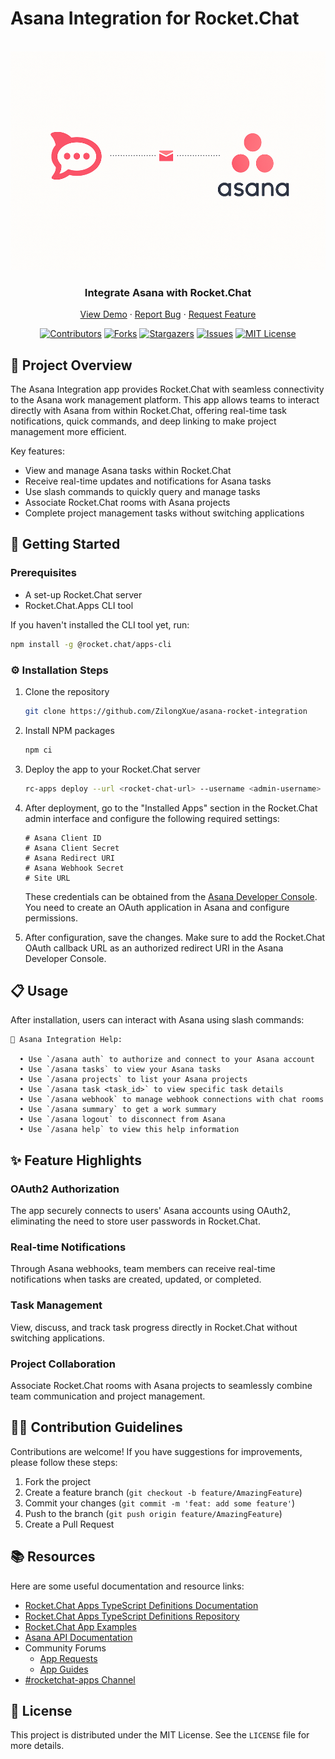 # Asana Integration for Rocket.Chat

<!-- PROJECT LOGO -->
<br />
<div align="center">
  <a href="https://github.com/ZilongXue/asana-rocket-integration">
    <img src="asana-integration/logo.png" alt="Logo" width="600" height="350">
  </a>

  <h3 align="center">Integrate Asana with Rocket.Chat</h3>

  <p align="center">
    <a href="https://github.com/ZilongXue/asana-rocket-integration">View Demo</a>
    ·
    <a href="https://github.com/ZilongXue/asana-rocket-integration/issues">Report Bug</a>
    ·
    <a href="https://github.com/ZilongXue/asana-rocket-integration/issues">Request Feature</a>
  </p>
</div>

<div align="center">

[![Contributors][contributors-shield]][contributors-url]
[![Forks][forks-shield]][forks-url]
[![Stargazers][stars-shield]][stars-url]
[![Issues][issues-shield]][issues-url]
[![MIT License][license-shield]][license-url]

</div>

## 📜 Project Overview

The Asana Integration app provides Rocket.Chat with seamless connectivity to the Asana work management platform. This app allows teams to interact directly with Asana from within Rocket.Chat, offering real-time task notifications, quick commands, and deep linking to make project management more efficient.

Key features:

- View and manage Asana tasks within Rocket.Chat
- Receive real-time updates and notifications for Asana tasks
- Use slash commands to quickly query and manage tasks
- Associate Rocket.Chat rooms with Asana projects
- Complete project management tasks without switching applications

## 🚀 Getting Started

### Prerequisites

- A set-up Rocket.Chat server
- Rocket.Chat.Apps CLI tool

If you haven't installed the CLI tool yet, run:
```sh
npm install -g @rocket.chat/apps-cli
```

### ⚙️ Installation Steps

1. Clone the repository
   ```sh
   git clone https://github.com/ZilongXue/asana-rocket-integration
   ```

2. Install NPM packages
   ```sh
   npm ci
   ```

3. Deploy the app to your Rocket.Chat server
   ```sh
   rc-apps deploy --url <rocket-chat-url> --username <admin-username> --password <admin-password>
   ```

4. After deployment, go to the "Installed Apps" section in the Rocket.Chat admin interface and configure the following required settings:

   ```
   # Asana Client ID
   # Asana Client Secret
   # Asana Redirect URI
   # Asana Webhook Secret
   # Site URL
   ```

   These credentials can be obtained from the [Asana Developer Console](https://app.asana.com/0/developer-console). You need to create an OAuth application in Asana and configure permissions.

5. After configuration, save the changes. Make sure to add the Rocket.Chat OAuth callback URL as an authorized redirect URI in the Asana Developer Console.

## 📋 Usage

After installation, users can interact with Asana using slash commands:

```
👋 Asana Integration Help:

  • Use `/asana auth` to authorize and connect to your Asana account
  • Use `/asana tasks` to view your Asana tasks
  • Use `/asana projects` to list your Asana projects
  • Use `/asana task <task_id>` to view specific task details
  • Use `/asana webhook` to manage webhook connections with chat rooms
  • Use `/asana summary` to get a work summary
  • Use `/asana logout` to disconnect from Asana
  • Use `/asana help` to view this help information
```

## ✨ Feature Highlights

### OAuth2 Authorization

The app securely connects to users' Asana accounts using OAuth2, eliminating the need to store user passwords in Rocket.Chat.

### Real-time Notifications

Through Asana webhooks, team members can receive real-time notifications when tasks are created, updated, or completed.

### Task Management

View, discuss, and track task progress directly in Rocket.Chat without switching applications.

### Project Collaboration

Associate Rocket.Chat rooms with Asana projects to seamlessly combine team communication and project management.

## 🧑‍💻 Contribution Guidelines

Contributions are welcome! If you have suggestions for improvements, please follow these steps:

1. Fork the project
2. Create a feature branch (`git checkout -b feature/AmazingFeature`)
3. Commit your changes (`git commit -m 'feat: add some feature'`)
4. Push to the branch (`git push origin feature/AmazingFeature`)
5. Create a Pull Request

## 📚 Resources

Here are some useful documentation and resource links:

- [Rocket.Chat Apps TypeScript Definitions Documentation](https://rocketchat.github.io/Rocket.Chat.Apps-engine/)
- [Rocket.Chat Apps TypeScript Definitions Repository](https://github.com/RocketChat/Rocket.Chat.Apps-engine)
- [Rocket.Chat App Examples](https://github.com/graywolf336/RocketChatApps)
- [Asana API Documentation](https://developers.asana.com/docs)
- Community Forums
  - [App Requests](https://forums.rocket.chat/c/rocket-chat-apps/requests)
  - [App Guides](https://forums.rocket.chat/c/rocket-chat-apps/guides)
- [#rocketchat-apps Channel](https://open.rocket.chat/channel/rocketchat-apps)

## 📄 License

This project is distributed under the MIT License. See the `LICENSE` file for more details.

<!-- MARKDOWN LINKS & IMAGES -->
[contributors-shield]: https://img.shields.io/github/contributors/ZilongXue/asana-rocket-integration?style=for-the-badge
[contributors-url]: https://github.com/ZilongXue/asana-rocket-integration/graphs/contributors
[forks-shield]: https://img.shields.io/github/forks/ZilongXue/asana-rocket-integration?style=for-the-badge
[forks-url]: https://github.com/ZilongXue/asana-rocket-integration/network/members
[stars-shield]: https://img.shields.io/github/stars/ZilongXue/asana-rocket-integration?style=for-the-badge
[stars-url]: https://github.com/ZilongXue/asana-rocket-integration/stargazers
[issues-shield]: https://img.shields.io/github/issues/ZilongXue/asana-rocket-integration?style=for-the-badge
[issues-url]: https://github.com/ZilongXue/asana-rocket-integration/issues
[license-shield]: https://img.shields.io/github/license/ZilongXue/asana-rocket-integration?style=for-the-badge
[license-url]: https://github.com/ZilongXue/asana-rocket-integration/blob/main/LICENSE
